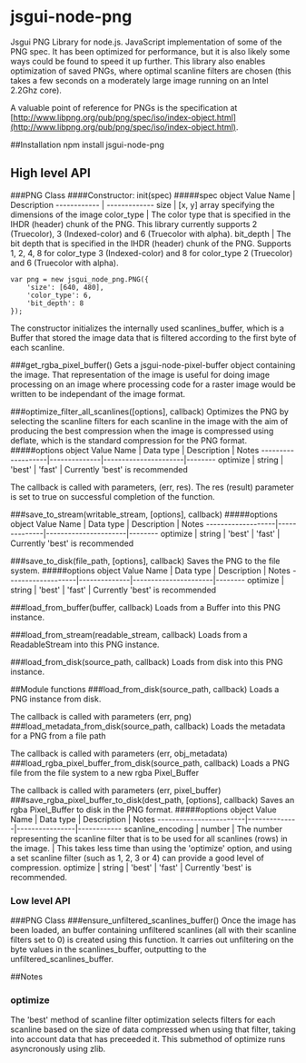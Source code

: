 jsgui-node-png
==============

Jsgui PNG Library for node.js. JavaScript implementation of some of the PNG spec. It has been optimized for performance, but it is also likely some ways could be found to speed it up further. This library also enables optimization of saved PNGs, where optimal scanline filters are chosen (this takes a few seconds on a moderately large image running on an Intel 2.2Ghz core). 

A valuable point of reference for PNGs is the specification at [http://www.libpng.org/pub/png/spec/iso/index-object.html](http://www.libpng.org/pub/png/spec/iso/index-object.html).


##Installation
	npm install jsgui-node-png

## High level API

###PNG Class
####Constructor: init(spec)
#####spec object
Value Name     | Description 
------------   | ------------- 
size           | [x, y] array specifying the dimensions of the image
color_type     | The color type that is specified in the IHDR (header) chunk of the PNG. This library currently supports 2 (Truecolor), 3 (Indexed-color) and 6 (Truecolor with alpha).
bit_depth      | The bit depth that is specified in the IHDR (header) chunk of the PNG. Supports 1, 2, 4, 8 for color_type 3 (Indexed-color) and 8 for color_type 2 (Truecolor) and 6 (Truecolor with alpha).

    var png = new jsgui_node_png.PNG({
        'size': [640, 480],
        'color_type': 6,
        'bit_depth': 8
    });

The constructor initializes the internally used scanlines_buffer, which is a Buffer that stored the image data that is filtered according to the first byte of each scanline.

###get_rgba_pixel_buffer()
Gets a jsgui-node-pixel-buffer object containing the image. That representation of the image is useful for doing image processing on an image where processing code for a raster image would be written to be independant of the image format.

###optimize_filter_all_scanlines([options], callback)
Optimizes the PNG by selecting the scanline filters for each scanline in the image with the aim of producing the best compression when the image is compressed using deflate, which is the standard compression for the PNG format.
#####options object
Value Name         | Data type    |  Description         |  Notes
-------------------|--------------|----------------------|--------
optimize           | string       | 'best' &#124; 'fast' | Currently 'best' is recommended

The callback is called with parameters, (err, res). The res (result) parameter is set to true on successful completion of the function.

###save_to_stream(writable_stream, [options], callback)
#####options object
Value Name         | Data type    |  Description         |  Notes
-------------------|--------------|----------------------|--------
optimize           | string       | 'best' &#124; 'fast' | Currently 'best' is recommended

###save_to_disk(file_path, [options], callback)
Saves the PNG to the file system.
#####options object
Value Name         | Data type    |  Description         |  Notes
-------------------|--------------|----------------------|--------
optimize           | string       | 'best' &#124; 'fast' | Currently 'best' is recommended


###load_from_buffer(buffer, callback)
Loads from a Buffer into this PNG instance.

###load_from_stream(readable_stream, callback)
Loads from a ReadableStream into this PNG instance.

###load_from_disk(source_path, callback)
Loads from disk into this PNG instance.

##Module functions
###load_from_disk(source_path, callback)
Loads a PNG instance from disk.

The callback is called with parameters (err, png)
###load_metadata_from_disk(source_path, callback)
Loads the metadata for a PNG from a file path

The callback is called with parameters (err, obj_metadata)
###load_rgba_pixel_buffer_from_disk(source_path, callback)
Loads a PNG file from the file system to a new rgba Pixel_Buffer

The callback is called with parameters (err, pixel_buffer)
###save_rgba_pixel_buffer_to_disk(dest_path, [options], callback)
Saves an rgba Pixel_Buffer to disk in the PNG format.
#####options object
Value Name              | Data type    |  Description   |  Notes
------------------------|--------------|----------------|------------
scanline_encoding       | number       | The number representing the scanline filter that is to be used for all scanlines (rows) in the image. | This takes less time than using the 'optimize' option, and using a set scanline filter (such as 1, 2, 3 or 4) can provide a good level of compression.
optimize                | string       | 'best' &#124; 'fast' | Currently 'best' is recommended. 

### Low level API
###PNG Class
###ensure_unfiltered_scanlines_buffer()
Once the image has been loaded, an buffer containing unfiltered scanlines (all with their scanline filters set to 0) is created using this function. It carries out unfiltering on the byte values in the scanlines_buffer, outputting to the unfiltered_scanlines_buffer.

##Notes
### optimize
The 'best' method of scanline filter optimization selects filters for each scanline based on the size of data compressed when using that filter, taking into account data that has preceeded it. This submethod of optimize runs asyncronously using zlib.